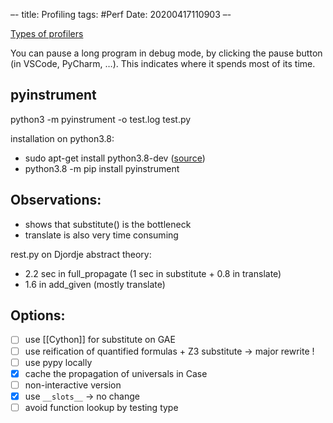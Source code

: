 –-
title: Profiling
tags: #Perf
Date: 20200417110903
–-

[Types of profilers](https://blog.blackfire.io/profiling-101-for-python-developers-the-many-types-of-profilers-2-6.html)

You can pause a long program in debug mode, by clicking the pause button (in VSCode, PyCharm, …).  This indicates where it spends most of its time.

## pyinstrument
python3 -m pyinstrument -o test.log test.py

installation on python3.8:
* sudo apt-get install python3.8-dev ([source](https://stackoverflow.com/questions/21530577/fatal-error-python-h-no-such-file-or-directory))
* python3.8 -m pip install pyinstrument

## Observations:
* shows that substitute() is the bottleneck
* translate is also very time consuming

rest.py on Djordje abstract theory:
* 2.2 sec in full_propagate (1 sec in substitute + 0.8 in translate)
* 1.6 in add_given (mostly translate)


## Options:
- [ ] use [[Cython]] for substitute on GAE
- [ ] use reification of quantified formulas + Z3 substitute → major rewrite !
- [ ] use pypy locally
- [x] cache the propagation of universals in Case
- [ ] non-interactive version
- [x] use `__slots__` → no change
- [ ] avoid function lookup by testing type